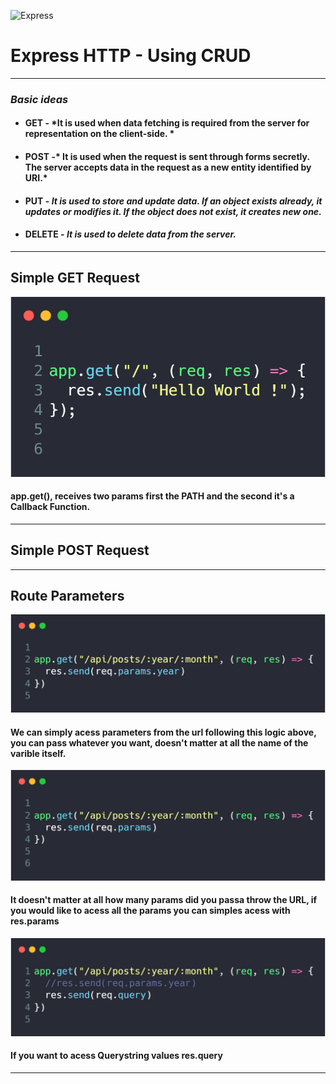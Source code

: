 ![Express](https://miro.medium.com/max/365/1*Jr3NFSKTfQWRUyjblBSKeg.png)
# Express HTTP - Using CRUD
-----

### *Basic ideas*

* #### **GET** - *It is used when data fetching is required from the server for representation on the client-side.  *
* #### **POST** -* It is used when the request is sent through forms secretly. The server accepts data in the request as a new entity identified by URI.*
* #### **PUT** - *It is used to store and update data. If an object exists already, it updates or modifies it. If the object does not exist, it creates new one.*
* #### **DELETE** - *It is used to delete data from the server.*

-----

## **Simple GET Request**

![GETMETHOD](index-f16a26babc.png)
#### app.get(), receives two params first the **PATH** and the second it's a **Callback Function**.
-----
## **Simple POST Request**

-----

## **Route Parameters**

![PARAMSITEM](index-15be33c2e5.png)

#### We can simply acess parameters from the url following this logic above, you can pass whatever you want, doesn't matter at all the name of the varible itself.

![PARAMS](index-532c126b6b.png)

#### It doesn't matter at all how many params did you passa throw the URL, if you would like to acess **all** the params you can simples acess with **res.params**

![QUERY](index-55b12e5a4d.png)

#### If you want to acess Querystring values **res.query**
-----
